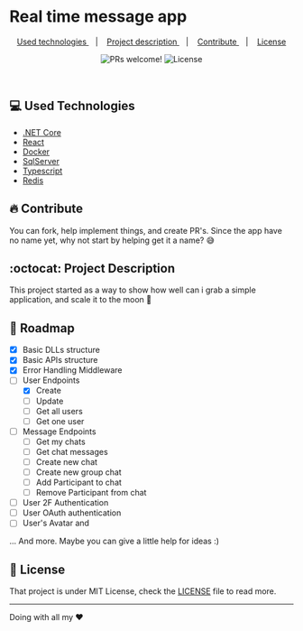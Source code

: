 # Real time message app
<p align="center">
  <a href="#computer-used-technologies">
    Used technologies
  </a>
  &nbsp;&nbsp;&nbsp;|&nbsp;&nbsp;&nbsp;
  <a href="#octocat-project-description">
    Project description
  </a>
  &nbsp;&nbsp;&nbsp;|&nbsp;&nbsp;&nbsp;
  <a href="#fire-contribute">
    Contribute
  </a>
  &nbsp;&nbsp;&nbsp;|&nbsp;&nbsp;&nbsp;
  <a href="#page_with_curl-license">
    License
  </a>
</p>

<p align="center">
 <img src="https://img.shields.io/static/v1?label=PRs&message=welcome&color=7159c1&labelColor=000000" alt="PRs welcome!" />
  <img alt="License" src="https://img.shields.io/static/v1?label=license&message=MIT&color=7159c1&labelColor=000000">
</p>

<br>

## :computer: Used Technologies

- [.NET Core](https://dotnet.microsoft.com/)
- [React](https://reactjs.org/)
- [Docker](https://docker.com)
- [SqlServer](https://www.microsoft.com/en-US/sql-server/)
- [Typescript](https://www.typescriptlang.org/)
- [Redis](https://redis.io/)

## :fire: Contribute

You can fork, help implement things, and create PR's.
Since the app have no name yet, why not start by helping get it a name? :sweat_smile:

## :octocat: Project Description

This project started as a way to show how well can i grab a simple application, and scale it to the moon :rocket:

## :stars: Roadmap

- [x] Basic DLLs structure
- [x] Basic APIs structure
- [x] Error Handling Middleware
- [ ] User Endpoints
  - [x] Create
  - [ ] Update
  - [ ] Get all users
  - [ ] Get one user
- [ ] Message Endpoints
  - [ ] Get my chats
  - [ ] Get chat messages
  - [ ] Create new chat 
  - [ ] Create new group chat
  - [ ] Add Participant to chat
  - [ ] Remove Participant from chat
- [ ] User 2F Authentication
- [ ] User OAuth authentication
- [ ] User's Avatar and

... And more. Maybe you can give a little help for ideas :)


## :page_with_curl: License

That project is under MIT License, check the [LICENSE](LICENSE.md) file to read more.

---

Doing with all my :heart:
